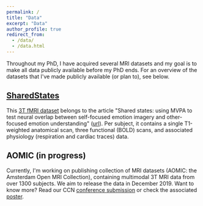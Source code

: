```yaml
---
permalink: /
title: "Data"
excerpt: "Data"
author_profile: true
redirect_from: 
  - /data/
  - /data.html
---
```


Throughout my PhD, I have acquired several MRI datasets and my goal is to make all data publicly available before my PhD ends. For an overview of the datasets that I've made publicly available (or plan to), see below.

## [SharedStates](https://openneuro.org/datasets/ds002547)
This [3T fMRI dataset](https://openneuro.org/datasets/ds002547) belongs to the article "Shared states: using MVPA to test neural overlap between self-focused emotion imagery and other-focused emotion understanding" ([url](https://academic.oup.com/scan/article/12/7/1025/3798709)). Per subject, it contains a single T1-weighted anatomical scan, three functional (BOLD) scans, and associated physiology (respiration and cardiac traces) data. 

## AOMIC (in progress)
Currently, I'm working on publishing collection of MRI datasets (AOMIC: the Amsterdam Open MRI Collection), containing multimodal 3T MRI data from over 1300 subjects. We aim to release the data in December 2019. Want to know more? Read our CCN [conference submission](downloads/CCN2019_conferencesubmission.pdf) or check the associated [poster](downloads/CCN2019_poster.pdf).




